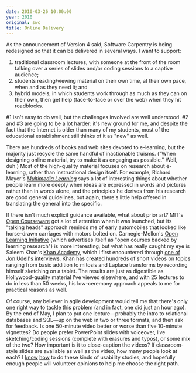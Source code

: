 ```yaml
---
date: 2010-03-26 10:00:00
year: 2010
original: swc
title: Online Delivery
---
```

<p>As the announcement of Version 4 said, Software Carpentry is being redesigned so that it can be delivered in several ways. I want to support:</p>
<ol>
<li>traditional classroom lectures, with someone at the front of the room talking over a series of slides and/or coding sessions to a captive audience;</li>
<li>students reading/viewing material on their own time, at their own pace, when and as they need it; and</li>
<li>hybrid models, in which students work through as much as they can on their own, then get help (face-to-face or over the web) when they hit roadblocks.</li>
</ol>
<p>#1 isn't easy to do well, but the challenges involved are well understood. #2 and #3 are going to be a lot harder: it's new ground for me, and despite the fact that the Internet is older than many of my students, most of the educational establishment still thinks of it as "new" as well.</p>
<p>There are hundreds of books and web sites devoted to e-learning, but the majority just recycle the same handful of inactionable truisms. ("When designing online material, try to make it as engaging as possible." Well, duh.) Most of the high-quality material focuses on research about e-learning, rather than instructional design itself. For example, Richard Mayer's <a href="http://www.amazon.com/Multimedia-Learning-Richard-E-Mayer/dp/0521735351"><em>Multimedia Learning</em></a> says a lot of interesting things about whether people learn more deeply when ideas are expressed in words and  pictures rather than in words alone, and the principles he derives from his research are good general guidelines, but again, there's little help offered in translating the general into the specific.</p>
<p>If there isn't much explicit guidance available, what about prior art? MIT's <a href="http://ocw.mit.edu/OcwWeb/web/home/home/index.htm">Open Courseware</a> got a lot of attention when it was launched, but its "talking heads" approach reminds me of early automobiles that looked like horse-drawn carriages with motors bolted on. Carnegie-Mellon's <a href="http://oli.web.cmu.edu/openlearning/">Open Learning Initiative</a> (which advertises itself as "open courses backed by learning research") is more interesting, but what has really caught my eye is Saleem Khan's <a href="http://khanacademy.org/">Khan Academy</a>, which I first encountered through <a href="http://itc.conversationsnetwork.org/shows/detail4386.html">one of Jon Udell's interviews</a>. Khan has created hundreds of short videos on topics ranging from basic addition to mitosis and Laplace transforms by recording himself sketching on a tablet. The results are just as digestible as Hollywood-quality material I've viewed elsewhere, and with 25 lectures to do in less than 50 weeks, his low-ceremony approach appeals to me for practical reasons as well.</p>
<p>Of course, any believer in agile development would tell me that there's only one right way to tackle this problem (and in fact, one did just an hour ago). By the end of May, I plan to put one lecture&mdash;probably the intro to relational databases and SQL&mdash;up on the web in two or three formats, and then ask for feedback. Is one 50-minute video better or worse than five 10-minute vignettes? Do people prefer PowerPoint slides with voiceover, live sketching/coding sessions (complete with erasures and typos), or some mix of the two? How important is it to close-caption the videos? If classroom-style slides are available as well as the video, how many people look at each? I <a href="http://www.amazon.com/Measuring-User-Experience-Interactive-Technologies/dp/0123735580">know</a> <a href="http://www.amazon.com/Rocket-Surgery-Made-Easy-Yourself/dp/0321657292">how</a> to do these kinds of usability studies, and hopefully enough people will volunteer opinions to help me choose the right path.</p>
